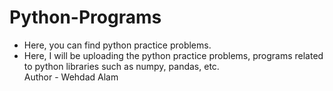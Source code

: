 # Python-Programs
- Here, you can find python practice problems.<br>
- Here, I will be uploading the python practice problems, programs related to python libraries such as numpy, pandas, etc. <br>
Author - Wehdad Alam
